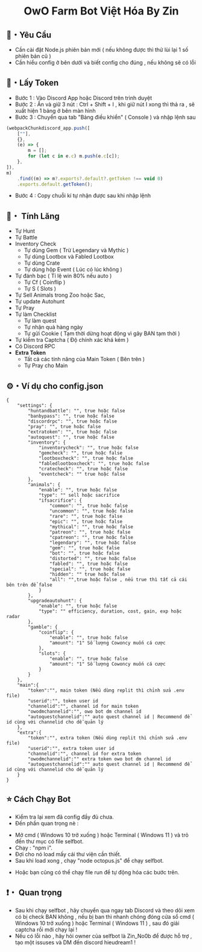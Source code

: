 <h1 align="center">OwO Farm Bot Việt Hóa By Zin </h1>

## 📡・Yêu Cầu 
- Cần cài đặt Node.js phiên bản mới ( nếu không được thì thử lùi lại 1 số phiên bản cũ )
- Cần hiểu config ở bên dưới và biết config cho đúng , nếu không sẽ có lỗi
## 💎・Lấy Token
 - Bước 1 : Vào Discord App hoặc Discord trên trình duyệt
 - Bước 2 : Ấn và giữ 3 nút : Ctrl + Shift + I , khi giữ nút I xong thì thả ra , sẽ xuất hiện 1 bảng ở bên màn hình
 - Bước 3 : Chuyển qua tab "Bảng điều khiển" ( Console ) và nhập lệnh sau

```js
(webpackChunkdiscord_app.push([
    [""],
    {},
    (e) => {
        m = [];
        for (let c in e.c) m.push(e.c[c]);
    },
]),
m)
    .find((m) => m?.exports?.default?.getToken !== void 0)
    .exports.default.getToken();
```
 - Bước 4 : Copy chuỗi kí tự nhận được sau khi nhập lệnh
## 👑・ Tính Lăng

-   Tự Hunt
-   Tự Battle
-   Inventory Check
    -   Tự dùng Gem ( Trừ Legendary và Mythic )
    -   Tự dùng Lootbox và Fabled Lootbox
    -   Tự dùng Crate
    -   Tự dùng hộp Event ( Lúc có lúc không )
-   Tự đánh bạc ( Tỉ lệ win 80% nếu auto )
    -   Tự Cf ( Coinflip )
    -   Tự S ( Slots )
-   Tự Sell Animals trong Zoo hoặc Sac,
-   Tự update Autohunt
-   Tự Pray
-   Tự làm Checklist
    -   Tự làm quest
    -   Tự nhận quà hàng ngày
    -   Tự gửi Cookie ( Tạm thời dừng hoạt động vì gây BAN tạm thời )
-   Tự kiểm tra Captcha ( Độ chính xác khá kém )
-   Có Discord RPC
-   **Extra Token**
    -   Tất cả các tính năng của Main Token ( Bên trên )
    -   Tự Pray cho Main

## ⚙・Ví dụ cho config.json

```
{
    "settings": {
        "huntandbattle": "", true hoặc false
        "banbypass": "", true hoặc false
        "discordrpc": "", true hoặc false
        "pray": "", true hoặc false
        "extratoken": "", true hoặc false
        "autoquest": "", true hoặc false
        "inventory": {
            "inventorycheck": "", true hoặc false
            "gemcheck": "", true hoặc false
            "lootboxcheck": "", true hoặc false
            "fabledlootboxcheck": "", true hoặc false
            "cratecheck": "", true hoặc false
            "eventcheck": "" true hoặc false
        },
        "animals": {
            "enable": "", true hoặc false
            "type": "" sell hoặc sacrifice
            "ifsacrifice": {
                "common": "", true hoặc false
                "uncommon": "", true hoặc false
                "rare": "", true hoặc false
                "epic": "", true hoặc false
                "mythical": "", true hoặc false
                "patreon": "", true hoặc false
                "cpatreon": "", true hoặc false
                "legendary": "", true hoặc false
                "gem": "", true hoặc false
                "bot": "", true hoặc false
                "distorted": "", true hoặc false
                "fabled": "", true hoặc false
                "special": "", true hoặc false
                "hidden": "" true hoặc false
                "all": "",true hoặc false , nếu true thì tất cả cái bên trên để false
            }
        },
        "upgradeautohunt": {
            "enable": "", true hoặc false
            "type": "" efficiency, duration, cost, gain, exp hoặc radar
        },
        "gamble": {
            "coinflip": {
                "enable": "", true hoặc false
                "amount": "1" Số lượng Cowoncy muốn cá cược
            },
            "slots": {
                "enable": "", true hoặc false
                "amount": "1" Số lượng Cowoncy muốn cá cược
            }
        }
    },
    "main":{
        "token":"", main token (Nếu dùng replit thì chỉnh sửa .env file)
        "userid":"", token user id
        "channelid":"", channel id for main token
        "owodmchannelid":"", owo bot dm channel id
        "autoquestchannelid":"" auto quest channel id | Recommend để id cùng với channelid cho dễ quản lý
    },
    "extra":{
        "token":"", extra token (Nếu dùng replit thì chỉnh sửa .env file)
        "userid":"", extra token user id
        "channelid":"", channel id for extra token
        "owodmchannelid":"" extra token owo bot dm channel id 
        "autoquestchannelid":"" auto quest channel id | Recommend để id cùng với channelid cho dễ quản lý
    }
}

```
## ⭐ Cách Chạy Bot
- Kiểm tra lại xem đã config đầy đủ chưa.
- Đến phần quan trọng nè : 
+ Mở cmd ( Windows 10 trở xuống ) hoặc Terminal ( Windows 11 ) và trỏ đến thư mục có file selfbot.
+ Chạy : "npm i".
+ Đợi cho nó load mấy cái thư viện cần thiết.
+ Sau khi load xong , chạy "node octopus.js" để chạy selfbot.
- Hoặc bạn cũng có thể chạy file run để tự động hóa các bước trên.
## ❗・ Quan trọng
- Sau khi chạy selfbot , hãy chuyển qua ngay tab Discord và theo dõi xem có bị check BAN không , nếu bị ban thì nhanh chóng đóng cửa sổ cmd ( Windows 10 trở xuống ) hoặc Terminal ( Windows 11 ) , sau đó giải captcha rồi mới chạy lại !
- Nếu có lỗi nào , hãy hỏi owner của selfbot là Zin_No0b để được hỗ trợ , tạo một issuses và DM đến discord hieudream1 !
